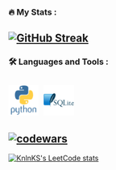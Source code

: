 ### :fire: My Stats :
[![GitHub Streak](http://github-readme-streak-stats.herokuapp.com?user=myuri001&theme=dark&background=000000)](https://git.io/streak-stats)
---
### :hammer_and_wrench: Languages and Tools :
<img src="https://github.com/devicons/devicon/blob/master/icons/python/python-original-wordmark.svg" title="Python" alt="Python" width="60" height="60"/>&nbsp;
<img src="https://github.com/devicons/devicon/blob/master/icons/sqlite/sqlite-original-wordmark.svg" title="SQLite" alt="SQLite" width="60" height="60"/>&nbsp;
---
[![codewars](https://www.codewars.com/users/myuri001/badges/large)](https://www.codewars.com/users/myuri001)   
---
[![KnlnKS's LeetCode stats](https://leetcode-stats-six.vercel.app/api?username=myurin001&theme=dark)](https://leetcode.com/myurin001/)
